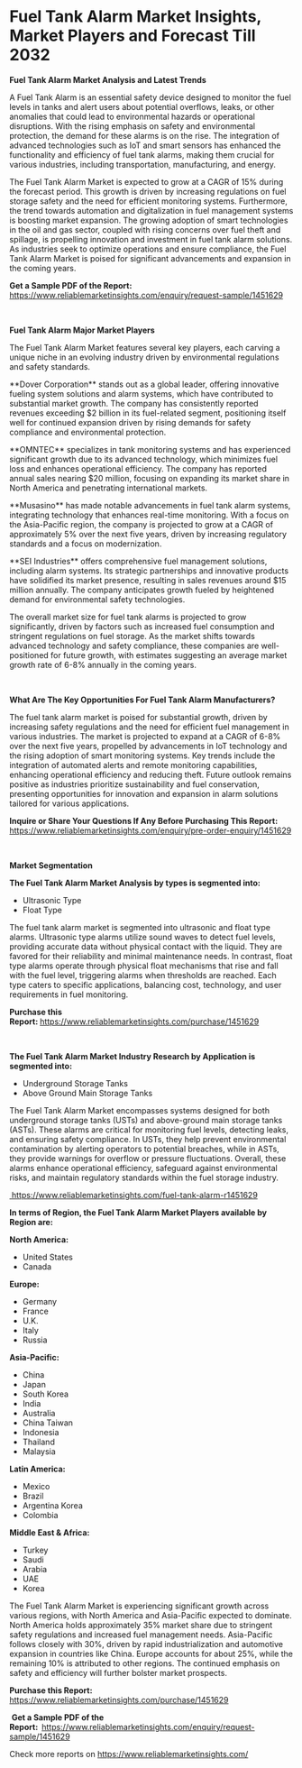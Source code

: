 <p><h1>Fuel Tank Alarm Market Insights, Market Players and Forecast Till 2032</h1></p><p><strong>Fuel Tank Alarm Market Analysis and Latest Trends</strong></p>
<p><p>A Fuel Tank Alarm is an essential safety device designed to monitor the fuel levels in tanks and alert users about potential overflows, leaks, or other anomalies that could lead to environmental hazards or operational disruptions. With the rising emphasis on safety and environmental protection, the demand for these alarms is on the rise. The integration of advanced technologies such as IoT and smart sensors has enhanced the functionality and efficiency of fuel tank alarms, making them crucial for various industries, including transportation, manufacturing, and energy.</p><p>The Fuel Tank Alarm Market is expected to grow at a CAGR of 15% during the forecast period. This growth is driven by increasing regulations on fuel storage safety and the need for efficient monitoring systems. Furthermore, the trend towards automation and digitalization in fuel management systems is boosting market expansion. The growing adoption of smart technologies in the oil and gas sector, coupled with rising concerns over fuel theft and spillage, is propelling innovation and investment in fuel tank alarm solutions. As industries seek to optimize operations and ensure compliance, the Fuel Tank Alarm Market is poised for significant advancements and expansion in the coming years.</p></p>
<p><strong>Get a Sample PDF of the Report:&nbsp;</strong> <a href="https://www.reliablemarketinsights.com/enquiry/request-sample/1451629?utm_campaign=2322&utm_medium=2&utm_source=Github&utm_content=ia&utm_term=18022025&utm_id=fuel-tank-alarm">https://www.reliablemarketinsights.com/enquiry/request-sample/1451629</a></p>
<p>&nbsp;</p>
<p><strong>Fuel Tank Alarm Major Market Players</strong></p>
<p><p>The Fuel Tank Alarm Market features several key players, each carving a unique niche in an evolving industry driven by environmental regulations and safety standards.</p><p>**Dover Corporation** stands out as a global leader, offering innovative fueling system solutions and alarm systems, which have contributed to substantial market growth. The company has consistently reported revenues exceeding $2 billion in its fuel-related segment, positioning itself well for continued expansion driven by rising demands for safety compliance and environmental protection.</p><p>**OMNTEC** specializes in tank monitoring systems and has experienced significant growth due to its advanced technology, which minimizes fuel loss and enhances operational efficiency. The company has reported annual sales nearing $20 million, focusing on expanding its market share in North America and penetrating international markets.</p><p>**Musasino** has made notable advancements in fuel tank alarm systems, integrating technology that enhances real-time monitoring. With a focus on the Asia-Pacific region, the company is projected to grow at a CAGR of approximately 5% over the next five years, driven by increasing regulatory standards and a focus on modernization.</p><p>**SEI Industries** offers comprehensive fuel management solutions, including alarm systems. Its strategic partnerships and innovative products have solidified its market presence, resulting in sales revenues around $15 million annually. The company anticipates growth fueled by heightened demand for environmental safety technologies.</p><p>The overall market size for fuel tank alarms is projected to grow significantly, driven by factors such as increased fuel consumption and stringent regulations on fuel storage. As the market shifts towards advanced technology and safety compliance, these companies are well-positioned for future growth, with estimates suggesting an average market growth rate of 6-8% annually in the coming years.</p></p>
<p>&nbsp;</p>
<p><strong>What Are The Key Opportunities For Fuel Tank Alarm Manufacturers?</strong></p>
<p><p>The fuel tank alarm market is poised for substantial growth, driven by increasing safety regulations and the need for efficient fuel management in various industries. The market is projected to expand at a CAGR of 6-8% over the next five years, propelled by advancements in IoT technology and the rising adoption of smart monitoring systems. Key trends include the integration of automated alerts and remote monitoring capabilities, enhancing operational efficiency and reducing theft. Future outlook remains positive as industries prioritize sustainability and fuel conservation, presenting opportunities for innovation and expansion in alarm solutions tailored for various applications.</p></p>
<p><strong>Inquire or Share Your Questions If Any Before Purchasing This Report:</strong> <a href="https://www.reliablemarketinsights.com/enquiry/pre-order-enquiry/1451629?utm_campaign=2322&utm_medium=2&utm_source=Github&utm_content=ia&utm_term=18022025&utm_id=fuel-tank-alarm">https://www.reliablemarketinsights.com/enquiry/pre-order-enquiry/1451629</a></p>
<p>&nbsp;</p>
<p><strong>Market Segmentation</strong></p>
<p><strong>The Fuel Tank Alarm Market Analysis by types is segmented into:</strong></p>
<p><ul><li>Ultrasonic Type</li><li>Float Type</li></ul></p>
<p><p>The fuel tank alarm market is segmented into ultrasonic and float type alarms. Ultrasonic type alarms utilize sound waves to detect fuel levels, providing accurate data without physical contact with the liquid. They are favored for their reliability and minimal maintenance needs. In contrast, float type alarms operate through physical float mechanisms that rise and fall with the fuel level, triggering alarms when thresholds are reached. Each type caters to specific applications, balancing cost, technology, and user requirements in fuel monitoring.</p></p>
<p><strong>Purchase this Report:&nbsp;</strong><a href="https://www.reliablemarketinsights.com/purchase/1451629?utm_campaign=2322&utm_medium=2&utm_source=Github&utm_content=ia&utm_term=18022025&utm_id=fuel-tank-alarm">https://www.reliablemarketinsights.com/purchase/1451629</a></p>
<p>&nbsp;</p>
<p><strong>The Fuel Tank Alarm Market Industry Research by Application is segmented into:</strong></p>
<p><ul><li>Underground Storage Tanks</li><li>Above Ground Main Storage Tanks</li></ul></p>
<p><p>The Fuel Tank Alarm Market encompasses systems designed for both underground storage tanks (USTs) and above-ground main storage tanks (ASTs). These alarms are critical for monitoring fuel levels, detecting leaks, and ensuring safety compliance. In USTs, they help prevent environmental contamination by alerting operators to potential breaches, while in ASTs, they provide warnings for overflow or pressure fluctuations. Overall, these alarms enhance operational efficiency, safeguard against environmental risks, and maintain regulatory standards within the fuel storage industry.</p></p>
<p><a href="https://www.reliablemarketinsights.com/fuel-tank-alarm-r1451629?utm_campaign=2322&utm_medium=2&utm_source=Github&utm_content=ia&utm_term=18022025&utm_id=fuel-tank-alarm">&nbsp;https://www.reliablemarketinsights.com/fuel-tank-alarm-r1451629</a></p>
<p><strong>In terms of Region, the Fuel Tank Alarm Market Players available by Region are:</strong></p>
<p>
    <p> <strong> North America: </strong>
        <ul>
            <li>United States</li>
            <li>Canada</li>
        </ul>
        </p> 
    <p> <strong> Europe: </strong>
        <ul>
            <li>Germany</li>
            <li>France</li>
            <li>U.K.</li>
            <li>Italy</li>
            <li>Russia</li>
        </ul>
        </p> 
    <p> <strong> Asia-Pacific: </strong>
        <ul>
            <li>China</li>
            <li>Japan</li>
            <li>South Korea</li>
            <li>India</li>
            <li>Australia</li>
            <li>China Taiwan</li>
            <li>Indonesia</li>
            <li>Thailand</li>
            <li>Malaysia</li>
        </ul>
        </p> 
    <p> <strong> Latin America: </strong>
        <ul>
            <li>Mexico</li>
            <li>Brazil</li>
            <li>Argentina Korea</li>
            <li>Colombia</li>
        </ul>
        </p> 
    <p> <strong> Middle East & Africa: </strong>
        <ul>
            <li>Turkey</li>
            <li>Saudi</li>
            <li>Arabia</li>
            <li>UAE</li>
            <li>Korea</li>
        </ul>
    </p>
    </p>
<p><p>The Fuel Tank Alarm Market is experiencing significant growth across various regions, with North America and Asia-Pacific expected to dominate. North America holds approximately 35% market share due to stringent safety regulations and increased fuel management needs. Asia-Pacific follows closely with 30%, driven by rapid industrialization and automotive expansion in countries like China. Europe accounts for about 25%, while the remaining 10% is attributed to other regions. The continued emphasis on safety and efficiency will further bolster market prospects.</p></p>
<p><strong>Purchase this Report: </strong><a href="https://www.reliablemarketinsights.com/purchase/1451629?utm_campaign=2322&utm_medium=2&utm_source=Github&utm_content=ia&utm_term=18022025&utm_id=fuel-tank-alarm">https://www.reliablemarketinsights.com/purchase/1451629</a></p>
<p>&nbsp;<strong>Get a Sample PDF of the Report:&nbsp;&nbsp;</strong><a href="https://www.reliablemarketinsights.com/enquiry/request-sample/1451629?utm_campaign=2322&utm_medium=2&utm_source=Github&utm_content=ia&utm_term=18022025&utm_id=fuel-tank-alarm">https://www.reliablemarketinsights.com/enquiry/request-sample/1451629</a></p>
<p><strong></strong></p>
<p>Check more reports on <a href="https://www.reliablemarketinsights.com/?utm_campaign=2322&utm_medium=2&utm_source=Github&utm_content=ia&utm_term=18022025&utm_id=fuel-tank-alarm">https://www.reliablemarketinsights.com/</a></p>